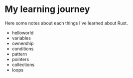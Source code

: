 # My learning journey

Here some notes about each things I've learned about Rust.


- helloworld
- variables
- ownership
- conditions
- pattern
- pointers
- collections
- loops
